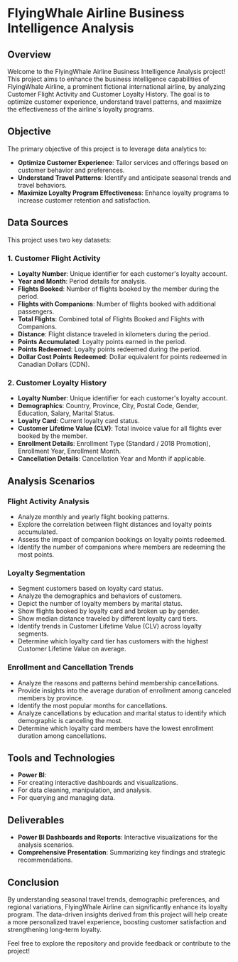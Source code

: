 # FlyingWhale Airline Business Intelligence Analysis

## Overview
Welcome to the FlyingWhale Airline Business Intelligence Analysis project! This project aims to enhance the business intelligence capabilities of FlyingWhale Airline, a prominent fictional international airline, by analyzing Customer Flight Activity and Customer Loyalty History. The goal is to optimize customer experience, understand travel patterns, and maximize the effectiveness of the airline's loyalty programs.

## Objective
The primary objective of this project is to leverage data analytics to:
- **Optimize Customer Experience**: Tailor services and offerings based on customer behavior and preferences.
- **Understand Travel Patterns**: Identify and anticipate seasonal trends and travel behaviors.
- **Maximize Loyalty Program Effectiveness**: Enhance loyalty programs to increase customer retention and satisfaction.

## Data Sources
This project uses two key datasets:

### 1. Customer Flight Activity
- **Loyalty Number**: Unique identifier for each customer's loyalty account.
- **Year and Month**: Period details for analysis.
- **Flights Booked**: Number of flights booked by the member during the period.
- **Flights with Companions**: Number of flights booked with additional passengers.
- **Total Flights**: Combined total of Flights Booked and Flights with Companions.
- **Distance**: Flight distance traveled in kilometers during the period.
- **Points Accumulated**: Loyalty points earned in the period.
- **Points Redeemed**: Loyalty points redeemed during the period.
- **Dollar Cost Points Redeemed**: Dollar equivalent for points redeemed in Canadian Dollars (CDN).

### 2. Customer Loyalty History
- **Loyalty Number**: Unique identifier for each customer's loyalty account.
- **Demographics**: Country, Province, City, Postal Code, Gender, Education, Salary, Marital Status.
- **Loyalty Card**: Current loyalty card status.
- **Customer Lifetime Value (CLV)**: Total invoice value for all flights ever booked by the member.
- **Enrollment Details**: Enrollment Type (Standard / 2018 Promotion), Enrollment Year, Enrollment Month.
- **Cancellation Details**: Cancellation Year and Month if applicable.

## Analysis Scenarios

### Flight Activity Analysis
- Analyze monthly and yearly flight booking patterns.
- Explore the correlation between flight distances and loyalty points accumulated.
- Assess the impact of companion bookings on loyalty points redeemed.
- Identify the number of companions where members are redeeming the most points.

### Loyalty Segmentation
- Segment customers based on loyalty card status.
- Analyze the demographics and behaviors of customers.
- Depict the number of loyalty members by marital status.
- Show flights booked by loyalty card and broken up by gender.
- Show median distance traveled by different loyalty card tiers.
- Identify trends in Customer Lifetime Value (CLV) across loyalty segments.
- Determine which loyalty card tier has customers with the highest Customer Lifetime Value on average.

### Enrollment and Cancellation Trends
- Analyze the reasons and patterns behind membership cancellations.
- Provide insights into the average duration of enrollment among canceled members by province.
- Identify the most popular months for cancellations.
- Analyze cancellations by education and marital status to identify which demographic is canceling the most.
- Determine which loyalty card members have the lowest enrollment duration among cancellations.

## Tools and Technologies
- **Power BI**:
- For creating interactive dashboards and visualizations.
- For data cleaning, manipulation, and analysis.
- For querying and managing data.

## Deliverables
- **Power BI Dashboards and Reports**: Interactive visualizations for the analysis scenarios.
- **Comprehensive Presentation**: Summarizing key findings and strategic recommendations.


## Conclusion
By understanding seasonal travel trends, demographic preferences, and regional variations, FlyingWhale Airline can significantly enhance its loyalty program. The data-driven insights derived from this project will help create a more personalized travel experience, boosting customer satisfaction and strengthening long-term loyalty.

Feel free to explore the repository and provide feedback or contribute to the project!
